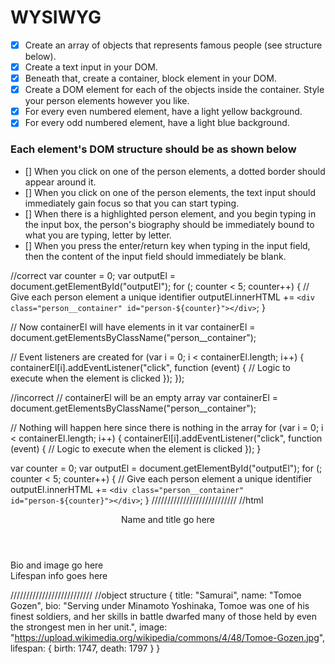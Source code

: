 # WYSIWYG
- [x] Create an array of objects that represents famous people (see structure below).
- [x] Create a text input in your DOM.
- [x] Beneath that, create a container, block element in your DOM.
- [x] Create a DOM element for each of the objects inside the container. Style your person elements however you like.
- [x] For every even numbered element, have a light yellow background.
- [x] For every odd numbered element, have a light blue background.
### Each element's DOM structure should be as shown below
- [] When you click on one of the person elements, a dotted border should appear around it.
- [] When you click on one of the person elements, the text input should immediately gain focus so that you can start typing.
- [] When there is a highlighted person element, and you begin typing in the input box, the person's biography should be immediately bound to what you are typing, letter by letter.
- [] When you press the enter/return key when typing in the input field, then the content of the input field should immediately be blank.

//correct
var counter = 0;
var outputEl = document.getElementById("outputEl");
for (; counter < 5; counter++) {
  // Give each person element a unique identifier
  outputEl.innerHTML += `<div class="person__container" id="person-${counter}"></div>`;
}

// Now containerEl will have elements in it
var containerEl = document.getElementsByClassName("person__container");

// Event listeners are created
for (var i = 0; i < containerEl.length; i++) {
  containerEl[i].addEventListener("click", function (event) {
    // Logic to execute when the element is clicked
  });
});

//incorrect 
// containerEl will be an empty array
var containerEl = document.getElementsByClassName("person__container");

// Nothing will happen here since there is nothing in the array
for (var i = 0; i < containerEl.length; i++) {
  containerEl[i].addEventListener("click", function (event) {
    // Logic to execute when the element is clicked
  });
}

var counter = 0;
var outputEl = document.getElementById("outputEl");
for (; counter < 5; counter++) {
  // Give each person element a unique identifier
  outputEl.innerHTML += `<div class="person__container" id="person-${counter}"></div>`;
}
///////////////////////////
//html
<person>
  <header>Name and title go here</header>
  <section>Bio and image go here</section>
  <footer>Lifespan info goes here</footer>
</person>

//////////////////////////
//object structure
{
  title: "Samurai",
  name: "Tomoe Gozen",
  bio: "Serving under Minamoto Yoshinaka, Tomoe was one of his finest soldiers, and her skills in battle dwarfed many of those held by even the strongest men in her unit.",
  image: "https://upload.wikimedia.org/wikipedia/commons/4/48/Tomoe-Gozen.jpg",
  lifespan: {
    birth: 1747,
    death: 1797
  }
}
